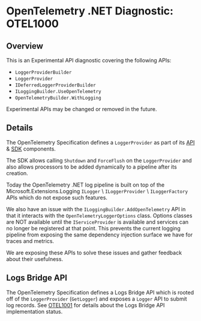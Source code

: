 # OpenTelemetry .NET Diagnostic: OTEL1000

## Overview

This is an Experimental API diagnostic covering the following APIs:

* `LoggerProviderBuilder`
* `LoggerProvider`
* `IDeferredLoggerProviderBuilder`
* `ILoggingBuilder.UseOpenTelemetry`
* `OpenTelemetryBuilder.WithLogging`

Experimental APIs may be changed or removed in the future.

## Details

The OpenTelemetry Specification defines a `LoggerProvider` as part of its
[API](https://github.com/open-telemetry/opentelemetry-specification/blob/main/specification/logs/bridge-api.md)
&
[SDK](https://github.com/open-telemetry/opentelemetry-specification/blob/main/specification/logs/sdk.md)
components.

The SDK allows calling `Shutdown` and `ForceFlush` on the `LoggerProvider` and
also allows processors to be added dynamically to a pipeline after its creation.

Today the OpenTelemetry .NET log pipeline is built on top of the
Microsoft.Extensions.Logging `ILogger` \ `ILoggerProvider` \ `ILoggerFactory`
APIs which do not expose such features.

We also have an issue with the `ILoggingBuilder.AddOpenTelemetry` API in that it
interacts with the `OpenTelemetryLoggerOptions` class. Options classes are NOT
available until the `IServiceProvider` is available and services can no longer
be registered at that point. This prevents the current logging pipeline from
exposing the same dependency injection surface we have for traces and metrics.

We are exposing these APIs to solve these issues and gather feedback about their
usefulness.

## Logs Bridge API

The OpenTelemetry Specification defines a Logs Bridge API which is rooted off of
the `LoggerProvider` (`GetLogger`) and exposes a `Logger` API to submit log
records. See [OTEL1001](./OTEL1001.md) for details about the Logs Bridge API
implementation status.
